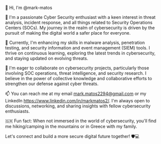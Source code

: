 👋 Hi, I'm @mark-matos

👀 I'm a passionate Cyber Security enthusiast with a keen interest in threat analysis, incident response, and all things related to Security Operations Centers (SOCs). My journey in the realm of cybersecurity is driven by the pursuit of making the digital world a safer place for everyone.

🌱 Currently, I'm enhancing my skills in malware analysis, penetration testing, and security information and event management (SIEM) tools. I thrive on continuous learning, exploring the latest trends in cybersecurity, and staying updated on evolving threats.

💞️ I'm eager to collaborate on cybersecurity projects, particularly those involving SOC operations, threat intelligence, and security research. I believe in the power of collective knowledge and collaborative efforts to strengthen our defense against cyber threats.

📫 You can reach me at my email mark.matos2294@gmail.com or my LinkedIn https://www.linkedin.com/in/markmatos2/. I'm always open to discussions, networking, and sharing insights with fellow cybersecurity enthusiasts.

🇬🇷 Fun fact: When not immersed in the world of cybersecurity, you'll find me hiking/camping in the mountains or in Greece with my family.

Let's connect and build a more secure digital future together! 🛡️💻

<!---
mark-matos/mark-matos is a ✨ special ✨ repository because its `README.md` (this file) appears on your GitHub profile.
You can click the Preview link to take a look at your changes.
--->
